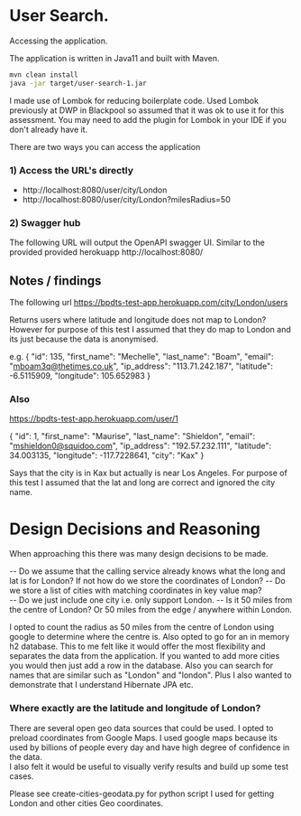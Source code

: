 # User Search.

Accessing the application.

The application is written in Java11 and built with Maven.

```bash
mvn clean install
java -jar target/user-search-1.jar
```

I  made use of Lombok for reducing boilerplate code. Used Lombok previously at DWP in Blackpool so assumed that
it was ok to use it for this assessment.  You may need to add the plugin for Lombok in your IDE if you don't already have it.

There are two ways you can access the application

### 1) Access the URL's directly 

- http://localhost:8080/user/city/London
- http://localhost:8080/user/city/London?milesRadius=50

### 2) Swagger hub
The following URL will output the OpenAPI swagger UI.  Similar to the provided provided herokuapp
http://localhost:8080/

## Notes / findings

The following url
https://bpdts-test-app.herokuapp.com/city/London/users

Returns users where latitude and longitude does not map to London? However for purpose of this test I assumed that
they do map to London and its just because the data is anonymised.

e.g.
{
"id": 135,
"first_name": "Mechelle",
"last_name": "Boam",
"email": "mboam3q@thetimes.co.uk",
"ip_address": "113.71.242.187",
"latitude": -6.5115909,
"longitude": 105.652983
}


### Also
https://bpdts-test-app.herokuapp.com/user/1

{
"id": 1,
"first_name": "Maurise",
"last_name": "Shieldon",
"email": "mshieldon0@squidoo.com",
"ip_address": "192.57.232.111",
"latitude": 34.003135,
"longitude": -117.7228641,
"city": "Kax"
}

Says that the city is in Kax but actually is near Los Angeles. For purpose of this test I assumed that the lat and long
are correct and ignored the city name.

# Design Decisions and Reasoning

When approaching this there was many design decisions to be made. 

  -- Do we assume that the calling service already knows what the long and lat is for London? If not
     how do we store the coordinates of London?
  -- Do we store a list of cities with matching coordinates in key value map?  
  -- Do we just include one city i.e. only support London.
  -- Is it 50 miles from the centre of London?  Or 50 miles from the edge / anywhere within London.
  
I opted to count the radius as 50 miles from the centre of London using google to determine where the centre is.
Also opted to go for an in memory h2 database.  This to me felt like it would offer the most flexibility and separates the
data from the application. If you wanted to add more cities you would then just add a row in the database. Also you can
search for names that are similar such as "London" and "london". Plus I also wanted to demonstrate that 
I understand Hibernate JPA etc. 

### Where exactly are the latitude and longitude of London?  
There are several open geo data sources that could be used.  I opted to preload coordinates from Google Maps.
I used google maps because its used by billions of people every day and have high degree of confidence in the data.  
I also felt it would be useful to visually verify results and build up some test cases.
 
Please see create-cities-geodata.py for python script I used for getting London and other cities Geo coordinates.

